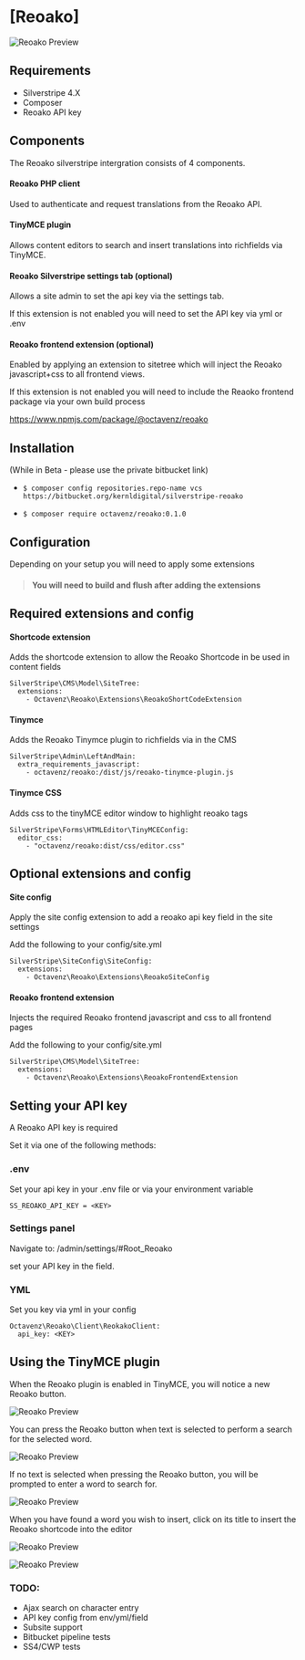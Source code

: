 # [<a src="https://www.reoako.nz/">Reoako</a>]

![Reoako Preview](docs/img/screen5.png)

## Requirements

-   Silverstripe 4.X
-   Composer
-   Reoako API key

## Components

The Reoako silverstripe intergration consists of 4 components.

#### Reoako PHP client

Used to authenticate and request translations from the Reoako API.

#### TinyMCE plugin

Allows content editors to search and insert translations into richfields via TinyMCE.

#### Reoako Silverstripe settings tab (optional)

Allows a site admin to set the api key via the settings tab.

If this extension is not enabled you will need to set the API key via yml or .env

#### Reoako frontend extension (optional)

Enabled by applying an extension to sitetree which will inject the Reoako javascript+css to all frontend views.

If this extension is not enabled you will need to include the Reaoko frontend package via your own build process

https://www.npmjs.com/package/@octavenz/reoako

## Installation

(While in Beta - please use the private bitbucket link)

-   `$ composer config repositories.repo-name vcs https://bitbucket.org/kernldigital/silverstripe-reoako`

-   `$ composer require octavenz/reoako:0.1.0`

## Configuration

Depending on your setup you will need to apply some extensions

> #### You will need to build and flush after adding the extensions

## Required extensions and config

#### Shortcode extension

Adds the shortcode extension to allow the Reoako Shortcode in be used in content fields

```
SilverStripe\CMS\Model\SiteTree:
  extensions:
    - Octavenz\Reoako\Extensions\ReoakoShortCodeExtension
```

#### Tinymce

Adds the Reoako Tinymce plugin to richfields via in the CMS

```
SilverStripe\Admin\LeftAndMain:
  extra_requirements_javascript:
    - octavenz/reoako:/dist/js/reoako-tinymce-plugin.js
```

#### Tinymce CSS

Adds css to the tinyMCE editor window to highlight reoako tags

```
SilverStripe\Forms\HTMLEditor\TinyMCEConfig:
  editor_css:
    - "octavenz/reoako:dist/css/editor.css"
```

## Optional extensions and config

#### Site config

Apply the site config extension to add a reoako api key field in the site settings

Add the following to your config/site.yml

```
SilverStripe\SiteConfig\SiteConfig:
  extensions:
    - Octavenz\Reoako\Extensions\ReoakoSiteConfig
```

#### Reoako frontend extension

Injects the required Reoako frontend javascript and css to all frontend pages

Add the following to your config/site.yml

```
SilverStripe\CMS\Model\SiteTree:
  extensions:
    - Octavenz\Reoako\Extensions\ReoakoFrontendExtension
```

## Setting your API key

A Reoako API key is required

Set it via one of the following methods:

### .env

Set your api key in your .env file or via your environment variable

```
SS_REOAKO_API_KEY = <KEY>

```

### Settings panel

Navigate to: /admin/settings/#Root_Reoako

set your API key in the field.

### YML

Set you key via yml in your config

```
Octavenz\Reoako\Client\ReokakoClient:
  api_key: <KEY>
```

## Using the TinyMCE plugin

When the Reoako plugin is enabled in TinyMCE, you will notice a new Reoako button.

![Reoako Preview](docs/img/screen0.png)

You can press the Reoako button when text is selected to perform a search for the selected word.

![Reoako Preview](docs/img/screen6.png)

If no text is selected when pressing the Reoako button, you will be prompted to enter a word to search for.

![Reoako Preview](docs/img/screen1.png)

When you have found a word you wish to insert, click on its title to insert the Reoako shortcode into the editor

![Reoako Preview](docs/img/screen3.png)

![Reoako Preview](docs/img/screen4.png)

### TODO:

-   Ajax search on character entry
-   API key config from env/yml/field
-   Subsite support
-   Bitbucket pipeline tests
-   SS4/CWP tests
